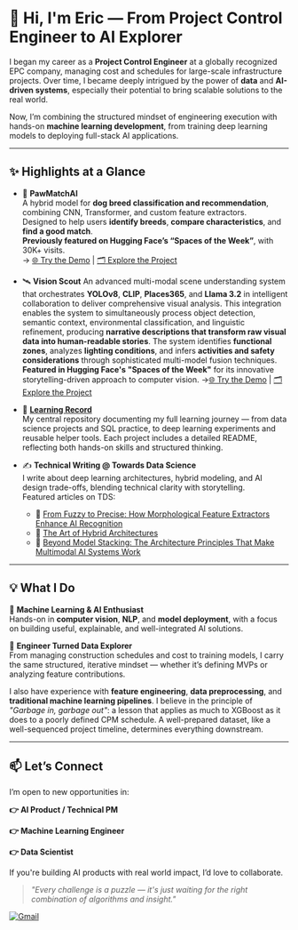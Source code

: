 # 👋 Hi, I'm Eric — From Project Control Engineer to AI Explorer

I began my career as a **Project Control Engineer** at a globally recognized EPC company, managing cost and schedules for large-scale infrastructure projects. Over time, I became deeply intrigued by the power of **data** and **AI-driven systems**, especially their potential to bring scalable solutions to the real world.

Now, I’m combining the structured mindset of engineering execution with hands-on **machine learning development**, from training deep learning models to deploying full-stack AI applications.

---

## ✨ Highlights at a Glance

- 🐾 **PawMatchAI**  
   A hybrid model for **dog breed classification and recommendation**, combining CNN, Transformer, and custom feature extractors.  
   Designed to help users **identify breeds**, **compare characteristics**, and **find a good match**.  
   **Previously featured on Hugging Face’s “Spaces of the Week”**, with 30K+ visits.  
   → [🌐 Try the Demo](https://huggingface.co/spaces/DawnC/PawMatchAI) | [🗂️ Explore the Project](https://github.com/Eric-Chung-0511/Learning-Record/tree/main/Data%20Science%20Projects/PawMatchAI)

- 🛰️ **Vision Scout**
   An advanced multi-modal scene understanding system that orchestrates **YOLOv8**, **CLIP**, **Places365**, and **Llama 3.2** in intelligent collaboration to deliver comprehensive visual analysis. This integration enables the system to simultaneously process object detection, semantic context, environmental classification, and linguistic refinement, producing **narrative descriptions that transform raw visual data into human-readable stories**. The system identifies **functional zones**, analyzes **lighting conditions**, and infers **activities and safety considerations** through sophisticated multi-model fusion techniques.
   **Featured in Hugging Face's "Spaces of the Week"** for its innovative storytelling-driven approach to computer vision.
  →[🌐 Try the Demo](https://huggingface.co/spaces/DawnC/VisionScout) | [🗂️ Explore the Project](https://github.com/Eric-Chung-0511/Learning-Record/tree/main/Data%20Science%20Projects/VisionScout)

- 📘 **[Learning Record](https://github.com/Eric-Chung-0511/Learning-Record)**  
   My central repository documenting my full learning journey — from data science projects and SQL practice, to deep learning experiments and reusable helper tools. Each project includes a detailed README, reflecting both hands-on skills and structured thinking.

- ✍️ **Technical Writing @ Towards Data Science**  
   I write about deep learning architectures, hybrid modeling, and AI design trade-offs, blending technical clarity with storytelling.  
   Featured articles on TDS:
   - 🧠 [From Fuzzy to Precise: How Morphological Feature Extractors Enhance AI Recognition](https://towardsdatascience.com/from-fuzzy-to-precise-how-a-morphological-feature-extractor-enhances-ais-recognition-capabilities/)  
   - 🧩 [The Art of Hybrid Architectures](https://towardsdatascience.com/the-art-of-hybrid-architectures/)
   - 🔗 [Beyond Model Stacking: The Architecture Principles That Make Multimodal AI Systems Work](https://towardsdatascience.com/the-art-of-multimodal-ai-system-design/)

---

## 💡 What I Do

🔹 **Machine Learning & AI Enthusiast**  
Hands-on in **computer vision**, **NLP**, and **model deployment**, with a focus on building useful, explainable, and well-integrated AI solutions.

🔹 **Engineer Turned Data Explorer**  
From managing construction schedules and cost to training models, I carry the same structured, iterative mindset — whether it’s defining MVPs or analyzing feature contributions.

I also have experience with **feature engineering**, **data preprocessing**, and **traditional machine learning pipelines**. I believe in the principle of _"Garbage in, garbage out"_: a lesson that applies as much to XGBoost as it does to a poorly defined CPM schedule. A well-prepared dataset, like a well-sequenced project timeline, determines everything downstream.

---

## 📫 Let’s Connect

I’m open to new opportunities in:

**👉 AI Product / Technical PM**

**👉 Machine Learning Engineer**

**👉 Data Scientist**  

If you're building AI products with real world impact, I’d love to collaborate.

> *"Every challenge is a puzzle — it's just waiting for the right combination of algorithms and insight."*

[![Gmail](https://img.shields.io/badge/Gmail-D14836?style=for-the-badge&logo=gmail&logoColor=white)](mailto:substantial79@gmail.com)
